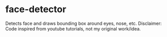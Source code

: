 # face-detector
Detects face and draws bounding box around eyes, nose, etc.
Disclaimer: Code inspired from youtube tutorials, not my original work/idea.
